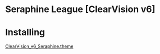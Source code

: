 # Seraphine League [ClearVision v6]

# Installing
[ClearVision_v6_Seraphine.theme](https://github.com/icebolt9000/Seraphine-League-ClearVision-v6-/blob/main/ClearVision_v6_Seraphine.theme.css)
